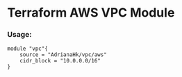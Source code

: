 # Terraform AWS VPC Module

### Usage:
```
module "vpc"{
    source = "AdrianaHk/vpc/aws"
    cidr_block = "10.0.0.0/16"
}
```